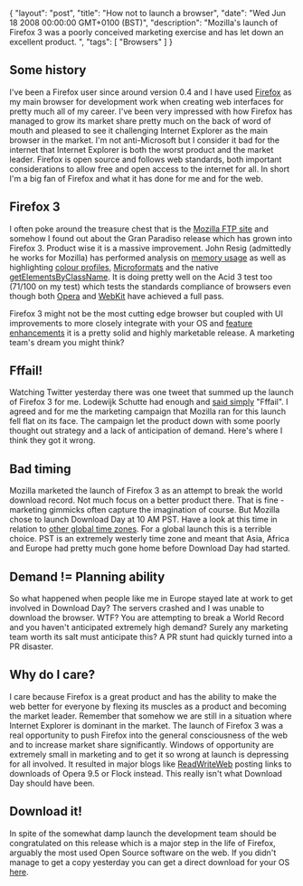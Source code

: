 {
  "layout": "post",
  "title": "How not to launch a browser",
  "date": "Wed Jun 18 2008 00:00:00 GMT+0100 (BST)",
  "description": "Mozilla's launch of Firefox 3 was a poorly conceived marketing exercise and has let down an excellent product. ",
  "tags": [
    "Browsers"
  ]
}

## Some history

I've been a Firefox user since around version 0.4 and I have used [Firefox][1] as my main browser for development work when creating web interfaces for pretty much all of my career. I've been very impressed with how Firefox has managed to grow its market share pretty much on the back of word of mouth and pleased to see it challenging Internet Explorer as the main browser in the market. I'm not anti-Microsoft but I consider it bad for the internet that Internet Explorer is both the worst product and the market leader. Firefox is open source and follows web standards, both important considerations to allow free and open access to the internet for all. In short I'm a big fan of Firefox and what it has done for me and for the web.

## Firefox 3

I often poke around the treasure chest that is the [Mozilla FTP site][2] and somehow I found out about the Gran Paradiso release which has grown into Firefox 3. Product wise it is a massive improvement. John Resig (admittedly he works for Mozilla) has performed analysis on [memory usage][3] as well as highlighting [colour profiles][4], [Microformats][5] and the native [getElementsByClassName][6]. It is doing pretty well on the Acid 3 test too (71/100 on my test) which tests the standards compliance of browsers even though both [Opera][7] and [WebKit][8] have achieved a full pass</a>.

Firefox 3 might not be the most cutting edge browser but coupled with UI improvements to more closely integrate with your OS and [feature enhancements][9] it is a pretty solid and highly marketable release. A marketing team's dream you might think?

## Fffail!

Watching Twitter yesterday there was one tweet that summed up the launch of Firefox 3 for me. Lodewijk Schutte had enough and [said simply][10] "Fffail". I agreed and for me the marketing campaign that Mozilla ran for this launch fell flat on its face. The campaign let the product down with some poorly thought out strategy and a lack of anticipation of demand. Here's where I think they got it wrong.

## Bad timing

Mozilla marketed the launch of Firefox 3 as an attempt to break the world download record. Not much focus on a better product there. That is fine - marketing gimmicks often capture the imagination of course. But Mozilla chose to launch Download Day at 10 AM PST. Have a look at this time in relation to [other global time zones][11]. For a global launch this is a terrible choice. PST is an extremely westerly time zone and meant that Asia, Africa and Europe had pretty much gone home before Download Day had started.

## Demand != Planning ability

So what happened when people like me in Europe stayed late at work to get involved in Download Day? The servers crashed and I was unable to download the browser. WTF? You are attempting to break a World Record and you haven't anticipated extremely high demand? Surely any marketing team worth its salt must anticipate this? A PR stunt had quickly turned into a PR disaster. 

## Why do I care?

I care because Firefox is a great product and has the ability to make the web better for everyone by flexing its muscles as a product and becoming the market leader. Remember that somehow we are still in a situation where Internet Explorer is dominant in the market. The launch of Firefox 3 was a real opportunity to push Firefox into the general consciousness of the web and to increase market share significantly. Windows of opportunity are extremely small in marketing and to get it so wrong at launch is depressing for all involved. It resulted in major blogs like [ReadWriteWeb][12] posting links to downloads of Opera 9.5 or Flock instead. This really isn't what Download Day should have been.

## Download it!

In spite of the somewhat damp launch the development team should be congratulated on this release which is a major step in the life of Firefox, arguably the most used Open Source software on the web. If you didn't manage to get a copy yesterday you can get a direct download for your OS [here][13].

 [1]: http://www.mozilla.org/firefox/
 [2]: http://ftp.mozilla.org/pub/mozilla.org/
 [3]: http://ejohn.org/blog/firefox-3-memory-use/
 [4]: http://ejohn.org/blog/color-profiles/
 [5]: http://ejohn.org/blog/microformats-in-firefox-3/
 [6]: http://ejohn.org/blog/getelementsbyclassname-in-firefox-3/
 [7]: http://my.opera.com/desktopteam/blog/2008/03/26/opera-and-the-acid3-test
 [8]: http://webkit.org/blog/173/webkit-achieves-acid3-100100-in-public-build/
 [9]: http://www.dria.org/wordpress/archives/2008/06/12/655/
 [10]: http://twitter.com/low/statuses/837018954
 [11]: http://www.timeanddate.com/worldclock/fixedtime.html?month=6&day=17&year=2008&hour=10&min=0&sec=0&p1=224&sort=1
 [12]: http://www.readwriteweb.com/archives/get_firefoxif_you_can.php
 [13]: http://releases.mozilla.org/pub/mozilla.org/firefox/releases/
